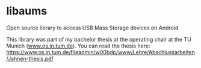 libaums
=======

Open source library to access USB Mass Storage devices on Android

This library was part of my bachelor thesis at the operating chair at the TU Munich (www.os.in.tum.de). You can read the thesis here: https://www.os.in.tum.de/fileadmin/w00bdp/www/Lehre/Abschlussarbeiten/Jahnen-thesis.pdf